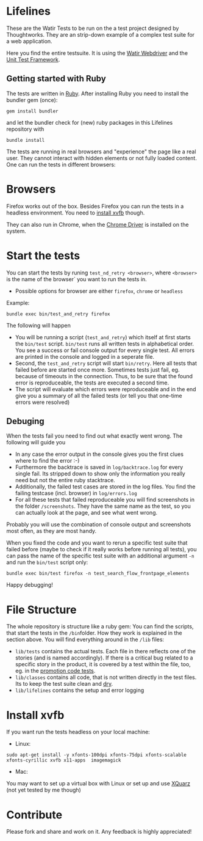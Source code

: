 # Lifelines

These are the Watir Tests to be run on the a test project designed by Thoughtworks.
They are an strip-down example of a complex test suite for a web application.

Here you find the entire testsuite. It is using the
[Watir Webdriver](http://watirwebdriver.com/) and the
[Unit Test Framework](http://test-unit.rubyforge.org/).

## Getting started with Ruby

The tests are written in [Ruby](https://www.ruby-lang.org/en/installation/). 
After installing Ruby you need to install the bundler gem (once):
```
gem install bundler
```
and let the bundler check for (new) ruby packages in this Lifelines repository with
```
bundle install
```

The tests are running in real browsers and "experience" the page like a real user.
They cannot interact with hidden elements or not fully loaded content. One can
run the tests in different browsers:

# Browsers

Firefox works out of the box. Besides Firefox you can run the tests in a
headless environment. You need to [install xvfb](https://github.com/FinnVonFriesland/lifelines#install-xvfb) though.

They can also run in Chrome, when the [Chrome Driver](https://sites.google.com/a/chromium.org/chromedriver/home)
is installed on the system.


# Start the tests

You can start the tests by runing `test_nd_retry <browser>`, where `<browser>` is the name of the browser` you want to run
 the tests in.

* Possible options for browser are either `firefox`, `chrome` or `headless`

Example:

```
bundle exec bin/test_and_retry firefox
```

The following will happen

* You will be running a script (`test_and_retry`) which itself at first starts the `bin/test` script. `bin/test` runs
all written tests in alphabetical order. You see a success or fail console output for every single test. All errors are
printed in the console and logged in a seperate file.
* Second, the `test_and_retry` script will start `bin/retry`. Here all tests that failed before are started once more.
Sometimes tests just fail, eg. because of timeouts in the connection. Thus, to be sure that the found error is reproduceable,
the tests are executed a second time.
* The script will evaluate which errors were reproduceable and in the end give you a summary of all the failed tests (or
tell you that one-time errors were resolved)

## Debuging

When the tests fail you need to find out what exactly went wrong. The following will guide you

* In any case the error output in the console gives you the first clues where to find the error :-)
* Furthermore the backtrace is saved in `log/backtrace.log` for every single fail. Its stripped down to show only
the information you really need but not the entire ruby stacktrace.
* Additionally, the failed test cases are stored in the log files. You find the failing testcase (incl. browser) in `log/errors.log`
* For all these tests that failed reproduceable you will find screenshots in the folder `/screenshots`. They have the same
name as the test, so you can actually look at the page, and see what went wrong.

Probably you will use the combination of console output and screenshots most often, as they are most handy.

When you fixed the code and you want to rerun a specific test suite that failed before (maybe to check if it really works before
running all tests), you can pass the name of the specific test suite with an additional argument `-n` and run the `bin/test` script only:

```
bundle exec bin/test firefox -n test_search_flow_frontpage_elements
```

Happy debugging!

# File Structure

The whole repository is structure like a ruby gem: You can find the scripts, that start the tests in the `/bin`folder.
How they work is explained in the section above. You will find everything around in the `/lib` files:

* `lib/tests` contains the actual tests. Each file in there reflects one of the stories (and is named accordingly).
If there is a critical bug related to a specific story in the product, it is covered by a test within the file, too, eg.
in the [promotion code tests](https://github.com/FinnVonFriesland/lifelines/blob/master/lib/tests/promotional_code.rb#L44).
* `lib/classes` contains all code, that is not written directly in the test files. Its to keep the test suite clean and
[dry](http://de.wikipedia.org/wiki/Don%E2%80%99t_repeat_yourself).
* `lib/lifelines` contains the setup and error logging

# Install xvfb

If you want run the tests headless on your local machine:

* Linux:
```
sudo apt-get install -y xfonts-100dpi xfonts-75dpi xfonts-scalable xfonts-cyrillic xvfb x11-apps  imagemagick
```
* Mac:
 
You may want to set up a virtual box with Linux or set up and use [XQuarz](http://xquartz.macosforge.org/landing/)
(not yet tested by me though)

# Contribute

Please fork and share and work on it. Any feedback is highly appreciated!
